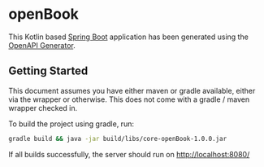 # openBook

This Kotlin based [Spring Boot](https://spring.io/projects/spring-boot) application has been generated using the [OpenAPI Generator](https://github.com/OpenAPITools/openapi-generator).

## Getting Started

This document assumes you have either maven or gradle available, either via the wrapper or otherwise. This does not come with a gradle / maven wrapper checked in.

To build the project using gradle, run:
```bash
gradle build && java -jar build/libs/core-openBook-1.0.0.jar
```

If all builds successfully, the server should run on [http://localhost:8080/](http://localhost:8080/)
